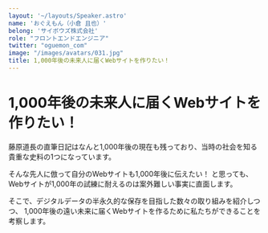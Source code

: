 ```yaml
---
layout: '~/layouts/Speaker.astro'
name: 'おぐえもん（小倉 且也）'
belong: 'サイボウズ株式会社'
role: "フロントエンドエンジニア"
twitter: "oguemon_com"
image: "/images/avatars/031.jpg"
title: 1,000年後の未来人に届くWebサイトを作りたい！
---
```


# 1,000年後の未来人に届くWebサイトを作りたい！

藤原道長の直筆日記はなんと1,000年後の現在も残っており、当時の社会を知る貴重な史料の1つになっています。

そんな先人に倣って自分のWebサイトも1,000年後に伝えたい！
と思っても、Webサイトが1,000年の試練に耐えるのは案外難しい事実に直面します。

そこで、デジタルデータの半永久的な保存を目指した数々の取り組みを紹介しつつ、
1,000年後の遠い未来に届くWebサイトを作るために私たちができることを考察します。
